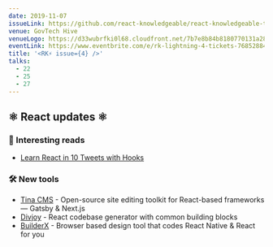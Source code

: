 ```yaml
---
date: 2019-11-07
issueLink: https://github.com/react-knowledgeable/react-knowledgeable-talks/issues/20
venue: GovTech Hive
venueLogo: https://d33wubrfki0l68.cloudfront.net/7b7e8b84b8180770131a2838266cc18409b22293/545c3/images/logo_govtech_hort.gif
eventLink: https://www.eventbrite.com/e/rk-lightning-4-tickets-76852884045
title: '<RK⚡️ issue={4} />'
talks:
  - 22
  - 25
  - 27
---
```


## ⚛️ React updates ⚛️

### 📕 Interesting reads
- [Learn React in 10 Tweets with Hooks](https://dev.to/chrisachard/learn-react-in-10-tweets-with-hooks-59bc)

### 🛠 New tools
- [Tina CMS](https://tinacms.org/) - Open-source site editing toolkit for React-based frameworks — Gatsby & Next.js
- [Divjoy](https://divjoy.com/) - React codebase generator with common building blocks
- [BuilderX](https://builderx.io/) - Browser based design tool that codes React Native & React for you
